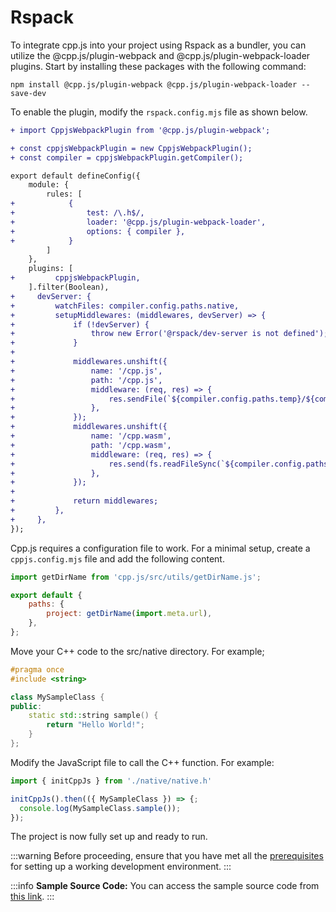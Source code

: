 # Rspack

To integrate cpp.js into your project using Rspack as a bundler, you can utilize the @cpp.js/plugin-webpack and @cpp.js/plugin-webpack-loader plugins. Start by installing these packages with the following command:

```shell npm2yarn
npm install @cpp.js/plugin-webpack @cpp.js/plugin-webpack-loader --save-dev
```

To enable the plugin, modify the `rspack.config.mjs` file as shown below.

```diff title="rspack.config.mjs"
+ import CppjsWebpackPlugin from '@cpp.js/plugin-webpack';

+ const cppjsWebpackPlugin = new CppjsWebpackPlugin();
+ const compiler = cppjsWebpackPlugin.getCompiler();

export default defineConfig({
	module: {
		rules: [
+            {
+                test: /\.h$/,
+                loader: '@cpp.js/plugin-webpack-loader',
+                options: { compiler },
+            }
		]
	},
	plugins: [
+         cppjsWebpackPlugin,
	].filter(Boolean),
+     devServer: {
+         watchFiles: compiler.config.paths.native,
+         setupMiddlewares: (middlewares, devServer) => {
+             if (!devServer) {
+                 throw new Error('@rspack/dev-server is not defined');
+             }
+ 
+             middlewares.unshift({
+                 name: '/cpp.js',
+                 path: '/cpp.js',
+                 middleware: (req, res) => {
+                     res.sendFile(`${compiler.config.paths.temp}/${compiler.config.general.name}.browser.js`);
+                 },
+             });
+             middlewares.unshift({
+                 name: '/cpp.wasm',
+                 path: '/cpp.wasm',
+                 middleware: (req, res) => {
+                     res.send(fs.readFileSync(`${compiler.config.paths.temp}/${compiler.config.general.name}.wasm`));
+                 },
+             });
+ 
+             return middlewares;
+         },
+     },
});
```

Cpp.js requires a configuration file to work. For a minimal setup, create a `cppjs.config.mjs` file and add the following content.

```js title="cppjs.config.mjs"
import getDirName from 'cpp.js/src/utils/getDirName.js';

export default {
    paths: {
        project: getDirName(import.meta.url),
    },
};
```

Move your C++ code to the src/native directory. For example;

```cpp title="src/native/MySampleClass.h"
#pragma once
#include <string>

class MySampleClass {
public:
    static std::string sample() {
        return "Hello World!";
    }
};
```

Modify the JavaScript file to call the C++ function. For example:
```js
import { initCppJs } from './native/native.h'

initCppJs().then(({ MySampleClass }) => {;
  console.log(MySampleClass.sample());
});
```

The project is now fully set up and ready to run.

:::warning
Before proceeding, ensure that you have met all the [prerequisites](/docs/guide/getting-started/prerequisites) for setting up a working development environment.
:::

:::info
**Sample Source Code:** You can access the sample source code from [this link](https://github.com/bugra9/cpp.js/tree/main/packages/cppjs-sample-web-react-rspack).
:::
